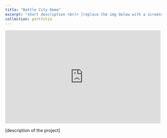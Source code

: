 ```yaml
---
title: "Battle City Demo"
excerpt: "short description <br/> [replace the img below with a screenshot] <br/><img src='/images/500x300.png'>"
collection: portfolio
---
```


<iframe width="500" height="300" src="https://www.youtube.com/embed/ksypBzIfhqw" frameborder="0" allow="accelerometer; autoplay; encrypted-media; gyroscope; picture-in-picture" allowfullscreen></iframe>

[description of the project]